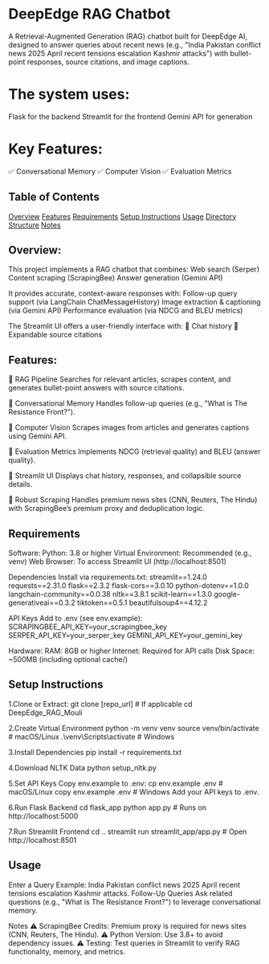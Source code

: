 # DeepEdge RAG Chatbot

A Retrieval-Augmented Generation (RAG) chatbot built for DeepEdge AI, designed to answer queries about recent news (e.g., "India Pakistan conflict news 2025 April recent tensions escalation Kashmir attacks") with bullet-point responses, source citations, and image captions.

# The system uses:

Flask for the backend
Streamlit for the frontend
Gemini API for generation

# Key Features:

✅ Conversational Memory
✅ Computer Vision
✅ Evaluation Metrics

## Table of Contents

[Overview](#overview)
[Features](#features)
[Requirements](#requirements)
[Setup Instructions](#SetupInstructions)
[Usage](#Usage)
[Directory Structure](#DirectoryStructure)
[Notes](#notes)

## Overview:
This project implements a RAG chatbot that combines:
Web search (Serper)
Content scraping (ScrapingBee)
Answer generation (Gemini API)

It provides accurate, context-aware responses with:
Follow-up query support (via LangChain ChatMessageHistory)
Image extraction & captioning (via Gemini API)
Performance evaluation (via NDCG and BLEU metrics)

The Streamlit UI offers a user-friendly interface with:
📌 Chat history
📌 Expandable source citations

## Features:
🔹 RAG Pipeline
Searches for relevant articles, scrapes content, and generates bullet-point answers with source citations.

🔹 Conversational Memory
Handles follow-up queries (e.g., "What is The Resistance Front?").

🔹 Computer Vision
Scrapes images from articles and generates captions using Gemini API.

🔹 Evaluation Metrics
Implements NDCG (retrieval quality) and BLEU (answer quality).

🔹 Streamlit UI
Displays chat history, responses, and collapsible source details.

🔹 Robust Scraping
Handles premium news sites (CNN, Reuters, The Hindu) with ScrapingBee’s premium proxy and deduplication logic.

## Requirements
Software:
Python: 3.8 or higher
Virtual Environment: Recommended (e.g., venv)
Web Browser: To access Streamlit UI (http://localhost:8501)

Dependencies
Install via requirements.txt:
streamlit==1.24.0
requests==2.31.0
flask==2.3.2
flask-cors==3.0.10
python-dotenv==1.0.0
langchain-community==0.0.38
nltk==3.8.1
scikit-learn==1.3.0
google-generativeai==0.3.2
tiktoken==0.5.1
beautifulsoup4==4.12.2

API Keys
Add to .env (see env.example):
SCRAPINGBEE_API_KEY=your_scrapingbee_key
SERPER_API_KEY=your_serper_key
GEMINI_API_KEY=your_gemini_key

Hardware:
RAM: 8GB or higher
Internet: Required for API calls
Disk Space: ~500MB (including optional cache/)

## Setup Instructions
1.Clone or Extract:
git clone [repo_url]  # If applicable
cd DeepEdge_RAG_Mouli

2.Create Virtual Environment
python -m venv venv
source venv/bin/activate  # macOS/Linux
.\venv\Scripts\activate  # Windows

3.Install Dependencies
pip install -r requirements.txt

4.Download NLTK Data
python setup_nltk.py

5.Set API Keys
Copy env.example to .env:
cp env.example .env  # macOS/Linux
copy env.example .env  # Windows
Add your API keys to .env.

6.Run Flask Backend
cd flask_app
python app.py  # Runs on http://localhost:5000

7.Run Streamlit Frontend
cd ..
streamlit run streamlit_app/app.py  # Open http://localhost:8501

## Usage
Enter a Query
Example:
India Pakistan conflict news 2025 April recent tensions escalation Kashmir attacks.
Follow-Up Queries
Ask related questions (e.g., "What is The Resistance Front?") to leverage conversational memory.

Notes
⚠ ScrapingBee Credits: Premium proxy is required for news sites (CNN, Reuters, The Hindu).
⚠ Python Version: Use 3.8+ to avoid dependency issues.
⚠ Testing: Test queries in Streamlit to verify RAG functionality, memory, and metrics.
